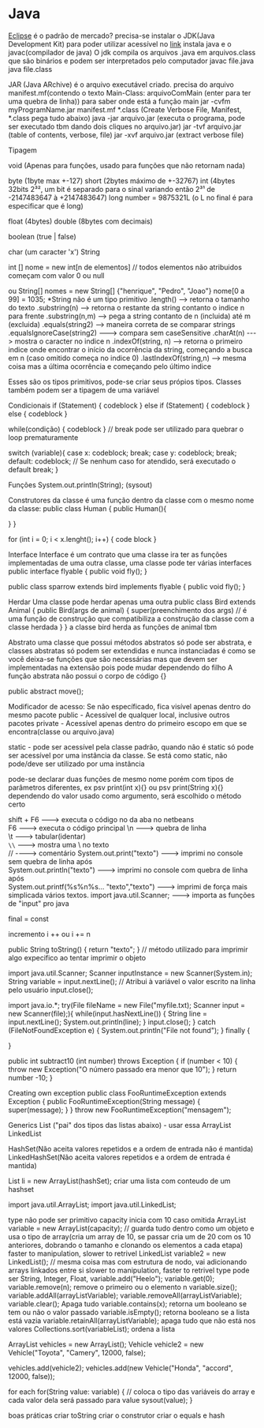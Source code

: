 # Java
[Eclipse](https://www.eclipse.org/downloads/) é o padrão de mercado?
precisa-se instalar o JDK(Java Development Kit) para poder utilizar acessível no [link](https://www.oracle.com/br/java/technologies/downloads/)
instala java e o javac(compilador de java)
O jdk compila os arquivos .java em arquivos.class que são binários e podem ser interpretados pelo computador
javac file.java
java file.class

JAR (Java ARchive) é o arquivo executável criado.
precisa do arquivo manifest.mf(contendo o texto Main-Class: arquivoComMain (enter para ter uma quebra de linha)) para saber onde está a função main
jar -cvfm myProgramName.jar manifest.mf *.class (Create Verbose File, Manifest, *.class pega tudo abaixo)
java -jar arquivo.jar (executa o programa, pode ser executado tbm dando dois cliques no arquivo.jar)
jar -tvf arquivo.jar (table of contents, verbose, file) 
jar -xvf arquivo.jar (extract verbose file)


Tipagem 

void (Apenas para funções, usado para funções que não retornam nada)

byte (1byte max +-127)
short (2bytes máximo de +-32767)
int (4bytes 32bits 2³², um bit é separado para o sinal variando então 2³¹ de -2147483647 à +2147483647)
long number = 9875321L (o L no final é para especificar que é long)
 
float (4bytes)
double (8bytes com decimais)

boolean (true | false)

char (um caracter 'x')
String

int [] nome = new int[n de elementos] // todos elementos não atribuidos começam com valor 0 ou null

ou String[] nomes = new String[] {"henrique", "Pedro", "Joao"}
nome[0 a 99] = 1035;
*String não é um tipo primitivo
.length() --> retorna o tamanho do texto
.substring(n) --> retorna o restante da string contanto o indice n para frente
.substring(n,m) --> pega a string contanto de n (incluida) até m (excluida)
.equals(string2) --> maneira correta de se comparar strings
.equalsIgnoreCase(string2) ---> compara sem caseSensitive
.charAt(n) ---> mostra o caracter no indice n
.indexOf(string, n) --> retorna o primeiro indice onde encontrar o início da ocorrência da string, começando a busca em n (caso omitido começa no indice 0)
.lastIndexOf(string,n) --> mesma coisa mas a última ocorrência e começando pelo último indice

Esses são os tipos primitivos, pode-se criar seus própios tipos. Classes também podem ser a tipagem de uma variável

Condicionais
if (Statement) {
  codeblock
} else if (Statement) {
  codeblock
} else {
  codeblock
}

while(condição) {
  codeblock
}
// break pode ser utilizado para quebrar o loop prematuramente

switch (variable){
  case x: codeblock;
  break;
  case y: codeblock;
  break;
  default: codeblock; // Se nenhum caso for atendido, será executado o default
  break;
}

Funções
System.out.println(String); (sysout)

Construtores da classe é uma função dentro da classe com o mesmo nome da classe:
public class Human {
  public Human(){
    
  }
}


for (int i = 0; i < x.lenght(); i++) {
  code block
}

Interface
Interface é um contrato que uma classe ira ter as funções implementadas de uma outra classe, uma classe pode ter várias interfaces
public interface flyable {
  public void fly();
}

public class sparrow extends bird implements flyable {
  public void fly();
}

Herdar
Uma classe pode herdar apenas uma outra
public class Bird extends Animal {
  public Bird(args de animal) {
    super(preenchimento dos args) // é uma função de construção que compatibiliza a construção da classe com a classe herdada
  }
}
a classe bird herda as funções de animal tbm


Abstrato
uma classe que possui métodos abstratos só pode ser abstrata, e classes abstratas só podem ser extendidas e nunca instanciadas
é como se você deixa-se funções que são necessárias mas que devem ser implementadas na extensão pois pode mudar dependendo do filho
A função abstrata não possui o corpo de código {}

public abstract move();

Modificador de acesso:
Se não específicado, fica visível apenas dentro do mesmo pacote
public - Acessível de qualquer local, inclusive outros pacotes
private - Acessível apenas dentro do primeiro escopo em que se encontra(classe ou arquivo.java)

static - pode ser acessível pela classe padrão, quando não é static só pode ser acessível por uma instância da classe.
Se está como static, não pode/deve ser utilizado por uma instância

pode-se declarar duas funções de mesmo nome porém com tipos de parâmetros diferentes, ex psv print(int x){} ou psv print(String x){}
dependendo do valor usado como argumento, será escolhido o método certo

shift + F6 ---> executa o código no da aba no netbeans  
F6 ---> executa o código principal
\n ---> quebra de linha  
\t ---> tabular(identar)  
`\\` ---> mostra uma \ no texto  
// ----> comentário
System.out.print("texto") ---> imprimi no console sem quebra de linha após  
System.out.println("texto") ---> imprimi no console com quebra de linha após  
System.out.printf(%s%n%s... "texto","texto") ---> imprimi de força mais simplicada vários textos.
import java.util.Scanner; ---> importa as funções de "input" pro java

final = const

incremento i ++ ou i += n

public String toString() {
  return "texto";
}
// método utilizado para imprimir algo expecifico ao tentar imprimir o objeto


import java.util.Scanner;
Scanner inputInstance = new Scanner(System.in);
String variable = input.nextLine(); // Atribui à variável o valor escrito na linha pelo usuário
input.close();


import java.io.*;
try(File fileName = new File("myfile.txt);
  Scanner input = new Scanner(file);){
  while(input.hasNextLine()) {
    String line = input.nextLine();
    System.out.println(line);
  }
  input.close();
} catch (FileNotFoundException e) {
  System.out.println("File not found");
} finally {

}


public int subtract10 (int number) throws Exception {
  if (number < 10) {
    throw new Exception("O número passado era menor que 10");
  }
  return number -10;
}


Creating own exception
public class FooRuntimeException extends Exception {
  public FooRuntimeException(String message) {
    super(message);
  }
}
throw new FooRuntimeException("mensagem");


Generics
List ("pai" dos tipos das listas abaixo) - usar essa 
ArrayList
LinkedList

HashSet(Não aceita valores repetidos e a ordem de entrada não é mantida)
LinkedHashSet(Não aceita valores repetidos e a ordem de entrada é mantida)

List<type> li = new ArrayList<type>(hashSet); criar uma lista com conteudo de um hashset

import java.util.ArrayList;
import java.util.LinkedList;

type não pode ser primitivo
capacity inicia com 10 caso omitida
ArrayList<type> variable = new ArrayList<type>(capacity); // guarda tudo dentro como um objeto e usa o tipo de array(cria um array de 10, se passar cria um de 20 com os 10 anteriores, dobrando o tamanho e clonando os elementos a cada etapa) faster to manipulation, slower to retrivel
LinkedList<type> variable2 = new LinkedList<type>(); // mesma coisa mas com estrutura de nodo, vai adicionando arrays linkados entre si slower to manipulation, faster to retrivel
type pode ser String, Integer, Float, 
variable.add("Heelo");
variable.get(0);
variable.remove(n); remove o primeiro ou o elemento n
variable.size();
variable.addAll(arrayListVariable);
variable.removeAll(arrayListVariable);
variable.clear(); Apaga tudo
variable.contains(x); retorna um booleano se tem ou não o valor passado
variable.isEmpty(); retorna booleano se a lista está vazia
variable.retainAll(arrayListVariable); apaga tudo que não está nos valores
Collections.sort(variableList); ordena a lista

ArrayList<Vehicles> vehicles = new ArrayList<Vehicle>();
Vehicle vehicle2 = new Vehicle("Toyota", "Camery", 12000, false);

vehicles.add(vehicle2);
vehicles.add(new Vehicle("Honda", "accord", 12000, false));

for each
for(String value: variable) { // coloca o tipo das variáveis do array e cada valor dela será passado para value
  sysout(value);
}


boas práticas
criar toString
criar o construtor
criar o equals e hash